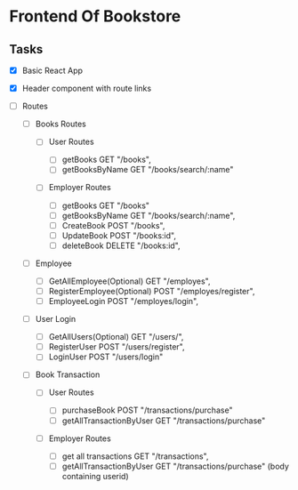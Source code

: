# Frontend Of Bookstore

## Tasks

- [x] Basic React App

- [x] Header component with route links

- [ ] Routes

  - [ ] Books Routes

    - [ ] User Routes

      - [ ] getBooks GET "/books",
      - [ ] getBooksByName GET "/books/search/:name"

    - [ ] Employer Routes

      - [ ] getBooks GET "/books"
      - [ ] getBooksByName GET "/books/search/:name",
      - [ ] CreateBook POST "/books",
      - [ ] UpdateBook POST "/books:id",
      - [ ] deleteBook DELETE "/books:id",

  - [ ] Employee

    - [ ] GetAllEmployee(Optional) GET "/employes",
    - [ ] RegisterEmployee(Optional) POST "/employes/register",
    - [ ] EmployeeLogin POST "/employes/login",

  - [ ] User Login

    - [ ] GetAllUsers(Optional) GET "/users/",
    - [ ] RegisterUser POST "/users/register",
    - [ ] LoginUser POST "/users/login"

  - [ ] Book Transaction

    - [ ] User Routes

      - [ ] purchaseBook POST "/transactions/purchase"
      - [ ] getAllTransactionByUser GET "/transactions/purchase"

    - [ ] Employer Routes

      - [ ] get all transactions GET "/transactions",
      - [ ] getAllTransactionByUser GET "/transactions/purchase" (body containing userid)
